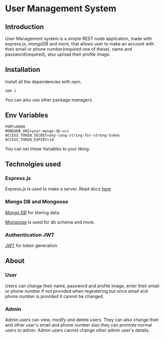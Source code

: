 # User Management System

## Introduction

User Management system is a simple REST node application, made with express.js, mongoDB and more, that allows user to make an account with their email or phone number(required one of these), name and password(required), also upload their profile image.

## Installation

Install all the dependencies with npm.

```
npm i
```

You can also use other package managers.

## Env Variables

```
PORT=8000
MONGODB_URI=your-mongo-db-uri
ACCESS_TOKEN_SECRET=any-long-string-for-strong-token
ACCESS_TOKEN_EXPIRY=1d
```

You can set these Variables to your liking.

## Technolgies used

### Express.js

Express.js is used to make a server.
Read docs [here](https://expressjs.com/)

### Mongo DB and Mongoose

[Mongo DB](https://www.mongodb.com/) for storing data.

[Mongoose](https://mongoosejs.com/) is used for db schema and more.

### Authentication JWT

[JWT](https://jwt.io/) for token generation.

## About

### User

Users can change their name, password and profile image, enter their email or phone number if not provided when regestering but once email and phone number is provided it cannot be changed.

### Admin

Admin users can view, modify and delete users. They can also change their and other user's email and phone number also they can promote normal users to admin. Admin users cannot change other admin user's details.
